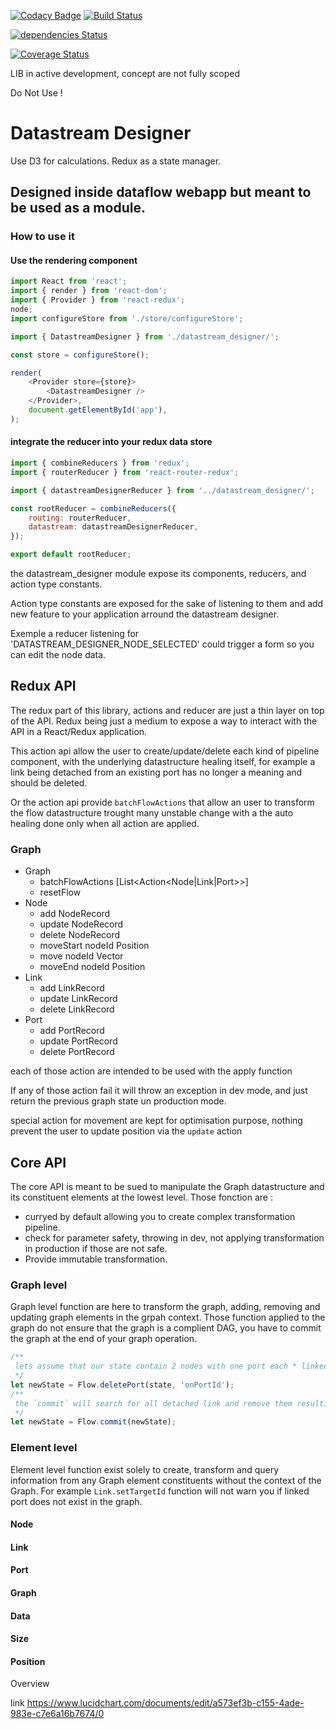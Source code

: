 [![Codacy Badge](https://api.codacy.com/project/badge/Grade/1391fe51ad7e4a409f9bdb7df0ad7754)](https://www.codacy.com/app/Talend/react-flow-designer_2?utm_source=github.com&utm_medium=referral&utm_content=Talend/react-flow-designer&utm_campaign=badger)
[![Build Status](https://travis-ci.org/Talend/react-flow-designer.svg?branch=master)](https://travis-ci.org/Talend/react-flow-designer.svg?branch=master)

[![dependencies Status](https://david-dm.org/acateland/react-flow-designer/status.svg)](https://david-dm.org/acateland/react-flow-designer)

[![Coverage Status](https://coveralls.io/repos/github/acateland/react-flow-designer/badge.svg)](https://coveralls.io/github/acateland/react-flow-designer)

LIB in active development, concept are not fully scoped

Do Not Use !

# Datastream Designer

Use D3 for calculations.
Redux as a state manager.

## Designed inside dataflow webapp but meant to be used as a module.

### How to use it

#### Use the rendering component

```js
import React from 'react';
import { render } from 'react-dom';
import { Provider } from 'react-redux';
node;
import configureStore from './store/configureStore';

import { DatastreamDesigner } from './datastream_designer/';

const store = configureStore();

render(
	<Provider store={store}>
		<DatastreamDesigner />
	</Provider>,
	document.getElementById('app'),
);
```

#### integrate the reducer into your redux data store

```js
import { combineReducers } from 'redux';
import { routerReducer } from 'react-router-redux';

import { datastreamDesignerReducer } from '../datastream_designer/';

const rootReducer = combineReducers({
	routing: routerReducer,
	datastream: datastreamDesignerReducer,
});

export default rootReducer;
```

the datastream_designer module expose its components, reducers, and action type constants.

Action type constants are exposed for the sake of listening to them and add new feature to your application arround the datastream designer.

Exemple a reducer listening for 'DATASTREAM_DESIGNER_NODE_SELECTED' could trigger a form so you can edit the node data.

## Redux API

The redux part of this library, actions and reducer are just a thin layer on top of the API. Redux being just a medium to expose a way to interact with the API in a React/Redux application.

This action api allow the user to create/update/delete each kind of pipeline component, with the underlying datastructure healing itself, for example a link being detached from an existing port has no longer a meaning and should be deleted.

Or the action api provide `batchFlowActions` that allow an user to transform the flow datastructure trought many unstable change with a the auto healing done only when all action are applied.

### Graph

-   Graph
    -   batchFlowActions [List<Action<Node|Link|Port>>]
    -   resetFlow
-   Node
    -   add NodeRecord
    -   update NodeRecord
    -   delete NodeRecord
    -   moveStart nodeId Position
    -   move nodeId Vector
    -   moveEnd nodeId Position
-   Link
    -   add LinkRecord
    -   update LinkRecord
    -   delete LinkRecord
-   Port
    -   add PortRecord
    -   update PortRecord
    -   delete PortRecord

each of those action are intended to be used with the apply function

If any of those action fail it will throw an exception in dev mode, and just return the previous graph state un production mode.

special action for movement are kept for optimisation purpose, nothing prevent the user to update position via the `update` action


## Core API

The core API is meant to be sued to manipulate the Graph datastructure and its constituent elements at the lowest level.
Those fonction are :
- curryed by default allowing you to create complex transformation pipeline.
- check for parameter safety, throwing in dev, not applying transformation in production if those are not safe.
- Provide immutable transformation.


### Graph level

Graph level function are here to transform the graph, adding, removing and updating graph elements in the grpah context.
Those function applied to the graph do not ensure that the graph is a complient DAG, you have to commit the graph at the end of your graph operation.

```javascript
/**
 lets assume that our state contain 2 nodes with one port each * linked by a link, the `deletePort` will remove a port making * the link unstable because a link can exist only if attached to * two ports
 */
let newState = Flow.deletePort(state, 'onPortId');
/**
 the `commit` will search for all detached link and remove them resulting in a clean graph state.
 */
let newState = Flow.commit(newState);
```

### Element level

Element level function exist solely to create, transform and query information from any Graph element constituents without the context of the Graph. For example `Link.setTargetId` function will not warn you if linked port does not exist in the graph.

#### Node

#### Link

#### Port

#### Graph

#### Data

#### Size

#### Position

Overview

link https://www.lucidchart.com/documents/edit/a573ef3b-c155-4ade-983e-c7e6a16b7674/0
